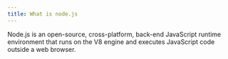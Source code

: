 ```yaml
---
title: What is node.js
---
```


Node.js is an open-source, cross-platform, back-end JavaScript runtime environment that runs on the V8 engine and executes JavaScript code outside a web browser.
